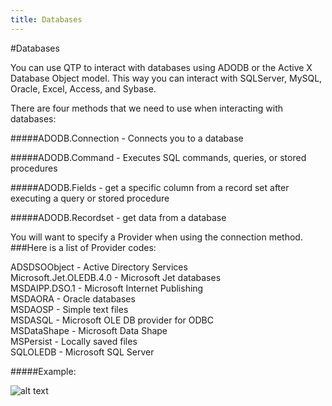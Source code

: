 ```yaml
---
title: Databases
---
```


#Databases

You can use QTP to interact with databases using ADODB or the Active X Database Object model. This way you can interact with SQLServer, MySQL, Oracle, Excel, Access, and Sybase.

There are four methods that we need to use when interacting with databases:

#####ADODB.Connection - Connects you to a database

#####ADODB.Command - Executes  SQL commands, queries, or stored procedures

#####ADODB.Fields - get a specific column from a record set after executing a query or stored procedure

#####ADODB.Recordset - get data from a database

You will want to specify a Provider when using the connection method. 
###Here is a list of Provider codes:

ADSDSOObject -	Active Directory Services <br />
Microsoft.Jet.OLEDB.4.0	- Microsoft Jet databases <br />
MSDAIPP.DSO.1	- Microsoft Internet Publishing <br />
MSDAORA	- Oracle databases <br />
MSDAOSP	- Simple text files <br />
MSDASQL	- Microsoft OLE DB provider for ODBC <br />
MSDataShape	- Microsoft Data Shape <br />
MSPersist	- Locally saved files <br />
SQLOLEDB	- Microsoft SQL Server <br />

#####Example:

![alt text](https://cloud.githubusercontent.com/assets/10998057/10433044/bf0783c0-70d4-11e5-9a2a-9f6b718f1032.PNG "Database")
